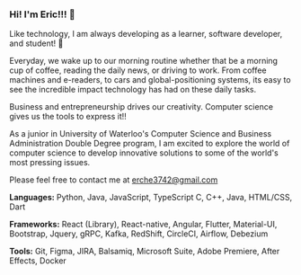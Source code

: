 ### Hi! I'm Eric!!! 👋

Like technology, I am always developing as a learner, software developer, and student! 🚀

Everyday, we wake up to our morning routine whether that be a morning cup of coffee, reading the daily news, or driving to work. 
From coffee machines and e-readers, to cars and global-positioning systems, its easy to see the incredible impact technology has had on these daily tasks. 

Business and entrepreneurship drives our creativity. Computer science gives us the tools to express it!!

As a junior in University of Waterloo's Computer Science and Business Administration Double Degree program, I am excited to explore the world of computer science to develop innovative solutions to some of the world's most pressing issues. 

Please feel free to contact me at erche3742@gmail.com 

**Languages:** Python, Java, JavaScript, TypeScript C, C++, Java, HTML/CSS, Dart

**Frameworks:** React (Library), React-native, Angular, Flutter, Material-UI, Bootstrap, Jquery, gRPC, Kafka, RedShift, CircleCI, Airflow, Debezium

**Tools:** Git, Figma, JIRA, Balsamiq, Microsoft Suite, Adobe Premiere, After Effects, Docker

<!--
**ericdachen/ericdachen** is a ✨ _special_ ✨ repository because its `README.md` (this file) appears on your GitHub profile.

Here are some ideas to get you started!:

- 🔭 I’m currently working on ...
- 🌱 I’m currently learning ...
- 👯 I’m looking to collaborate on ...
- 🤔 I’m looking for help with ...
- 💬 Ask me about ...
- 📫 How to reach me: ...
- 😄 Pronouns: ...
- ⚡ Fun fact: ..
-->
